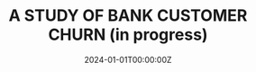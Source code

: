 ---
title: A STUDY OF BANK CUSTOMER CHURN (in progress)
summary: Implementing a churn prediction project in a bank involves leveraging machine learning for enhanced customer retention and revenue preservation. The inclusion of data analysis and statistical tests adds robustness to the project, providing a more precise understanding of customer behavior.

tags:
  - Machine Learning
date: '2024-01-01T00:00:00Z'

# Optional external URL for project (replaces project detail page).
external_link: https://mus514.github.io/Bank-customer-churn/

image:
  focal_point: Smart
---